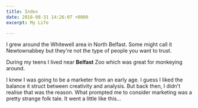 ```yaml
---
title: Index
date: 2018-08-31 14:26:07 +0000
excerpt: My Life

---
```

I grew around the Whitewell area in North Belfast. Some might call it Newtownabbey but they're not the type of people you want to trust.

During my teens I lived near **Belfast** Zoo which was great for monkeying around.

I knew I was going to be a marketer from an early age. I guess I liked the balance it struct between creativity and analysis. But back then, I didn't realise that was the reason. What prompted me to consider marketing was a pretty strange folk tale. It went a little like this...